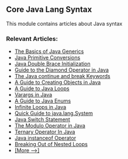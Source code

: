 ## Core Java Lang Syntax

This module contains articles about Java syntax

### Relevant Articles: 
- [The Basics of Java Generics](http://www.baeldung.com/java-generics)
- [Java Primitive Conversions](http://www.baeldung.com/java-primitive-conversions)
- [Java Double Brace Initialization](http://www.baeldung.com/java-double-brace-initialization)
- [Guide to the Diamond Operator in Java](http://www.baeldung.com/java-diamond-operator)
- [The Java continue and break Keywords](http://www.baeldung.com/java-continue-and-break)
- [A Guide to Creating Objects in Java](http://www.baeldung.com/java-initialization)
- [A Guide to Java Loops](http://www.baeldung.com/java-loops)
- [Varargs in Java](http://www.baeldung.com/java-varargs)
- [A Guide to Java Enums](http://www.baeldung.com/a-guide-to-java-enums)
- [Infinite Loops in Java](http://www.baeldung.com/infinite-loops-java)
- [Quick Guide to java.lang.System](http://www.baeldung.com/java-lang-system)
- [Java Switch Statement](https://www.baeldung.com/java-switch)
- [The Modulo Operator in Java](https://www.baeldung.com/modulo-java)
- [Ternary Operator In Java](https://www.baeldung.com/java-ternary-operator)
- [Java instanceof Operator](https://www.baeldung.com/java-instanceof)
- [Breaking Out of Nested Loops](https://www.baeldung.com/java-breaking-out-nested-loop)
- [[More -->]](/core-java-modules/core-java-lang-syntax-2)
